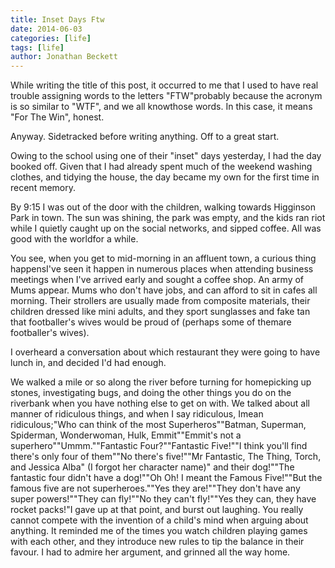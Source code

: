 ```yaml
---
title: Inset Days Ftw
date: 2014-06-03
categories: [life]
tags: [life]
author: Jonathan Beckett
---
```


While writing the title of this post, it occurred to me that I used to have real trouble assigning words to the letters "FTW"probably because the acronym is so similar to "WTF", and we all knowthose words. In this case, it means "For The Win", honest.

Anyway. Sidetracked before writing anything. Off to a great start.

Owing to the school using one of their "inset" days yesterday, I had the day booked off. Given that I had already spent much of the weekend washing clothes, and tidying the house, the day became my own for the first time in recent memory.

By 9:15 I was out of the door with the children, walking towards Higginson Park in town. The sun was shining, the park was empty, and the kids ran riot while I quietly caught up on the social networks, and sipped coffee. All was good with the worldfor a while.

You see, when you get to mid-morning in an affluent town, a curious thing happensI've seen it happen in numerous places when attending business meetings when I've arrived early and sought a coffee shop. An army of Mums appear. Mums who don't have jobs, and can afford to sit in cafes all morning. Their strollers are usually made from composite materials, their children dressed like mini adults, and they sport sunglasses and fake tan that footballer's wives would be proud of (perhaps some of themare footballer's wives).

I overheard a conversation about which restaurant they were going to have lunch in, and decided I'd had enough.

We walked a mile or so along the river before turning for homepicking up stones, investigating bugs, and doing the other things you do on the riverbank when you have nothing else to get on with. We talked about all manner of ridiculous things, and when I say ridiculous, Imean ridiculous;"Who can think of the most Superheros""Batman, Superman, Spiderman, Wonderwoman, Hulk, Emmit""Emmit's not a superhero""Ummm.""Fantastic Four?""Fantastic Five!""I think you'll find there's only four of them""No there's five!""Mr Fantastic, The Thing, Torch, and Jessica Alba" (I forgot her character name)" and their dog!""The fantastic four didn't have a dog!""Oh Oh! I meant the Famous Five!""But the famous five are not superheroes.""Yes they are!""They don't have any super powers!""They can fly!""No they can't fly!""Yes they can, they have rocket packs!"I gave up at that point, and burst out laughing. You really cannot compete with the invention of a child's mind when arguing about anything. It reminded me of the times you watch children playing games with each other, and they introduce new rules to tip the balance in their favour. I had to admire her argument, and grinned all the way home.